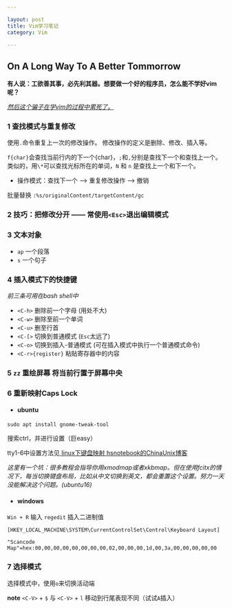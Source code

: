 ```yaml
---

layout: post
title: Vim学习笔记
category: Vim

---
```


## On A Long Way To A Better Tommorrow
**有人说：工欲善其事，必先利其器。想要做一个好的程序员，怎么能不学好vim呢？**

*<u>然后这个骗子在学vim的过程中累死了。</u>*

<!--description-->

### 1 查找模式与重复修改
使用`.`命令重复上一次的修改操作。
修改操作的定义是删除、修改、插入等。

`f{char}`会查找当前行内的下一个{char}，`;`和`,`分别是查找下一个和查找上一个。
类似的，用`\*`可以查找光标所在的单词，`N` 和 `n` 是查找上一个和下一个。

* 操作模式：查找下一个 --> 重复修改操作 --> 撤销

批量替换 `:%s/originalContent/targetContent/gc`

### 2 技巧：把修改分开 —— 常使用`<Esc>`退出编辑模式

### 3 文本对象
* `ap` 一个段落
* `s` 一个句子

### 4 插入模式下的快捷键
*前三条可用在bash shell中*

* `<C-h>` 删除前一个字母 (用处不大)
* `<C-w>` 删除至前一个单词
* `<C-u>` 删至行首
* `<C-[>` 切换到普通模式 (`Esc`太远了)
* `<C-o>` 切换到插入-普通模式 (可在插入模式中执行一个普通模式命令)
* `<C-r>{register}` 粘贴寄存器中的内容 

### 5 `zz` 重绘屏幕 将当前行置于屏幕中央

### 6 重新映射Caps Lock

- #### ubuntu
`sudo apt install gnome-tweak-tool`

搜索ctrl，并进行设置（巨easy）

tty1-6中设置方法见[ linux下键盘映射 hsnotebook的ChinaUnix博客 ](http://blog.chinaunix.net/uid-26161820-id-3425670.html)

*这里有一个坑：很多教程会指导你用xmodmap或者xkbmap。但在使用fcitx的情况下，每当切换键盘布局，比如从中文切换到英文，都会重置这个设置。努力一天没能解决这个问题。(ubuntu16)*

- #### windows
`Win + R` 输入 `regedit`
插入二进制值

``````
[HKEY_LOCAL_MACHINE\SYSTEM\CurrentControlSet\Control\Keyboard Layout]

"Scancode Map"=hex:00,00,00,00,00,00,00,00,02,00,00,00,1d,00,3a,00,00,00,00,00
``````

### 7 选择模式
选择模式中，使用`o`来切换活动端

**note**  `<C-V>` + `$` 与 `<C-V>` + `l`  移动到行尾表现不同（试试`A`插入）

